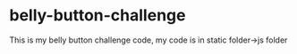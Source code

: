 # belly-button-challenge
This is my belly button challenge code, my code is in static folder->js folder
